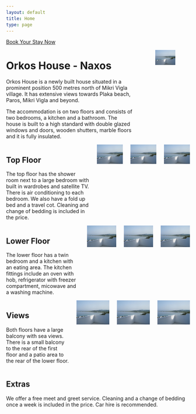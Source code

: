 ```yaml
---
layout: default
title: Home
type: page
---
```


<section class="hero is-fullheight is-primary home-hero">
    <div class="hero-body">
        <div class="container has-text-right">
            <a href="/booking" class="button is-large is-primary brand">
                Book Your Stay Now
            </a>
        </div>
    </div>
</section>

<div class="container">
    <div class="section">
        <div class="columns">
            <div class="column">
                <div class="content">
                    <h1 class="brand has-text-primary">Orkos House - Naxos</h1>
                    <p>Orkos House is a newly built house situated in a prominent position 500 metres north of Mikri Vigla village. It has extensive views towards Plaka beach, Paros, Mikri Vigla and beyond.</p>
                    <p>The accommodation is on two floors and consists of two bedrooms, a kitchen and a bathroom. The house is built to a high standard with double glazed windows and doors, wooden shutters, marble floors and it is fully insulated.</p>
                </div>
            </div>
            <div class="column">
                <figure class="image">
                    <img src="/img/balcony1.jpg" width="100%" alt="Orkos House balcony">
                </figure>
            </div>
        </div>
    </div>
</div>
<section class="hero is-primary" style="background: url('/img/home-hero.jpg') center center / cover no-repeat;">
    <div class="hero-inner">
        <div class="hero-body">
            <div class="container">
                <div class="columns is-multiline">
                    <div class="column is-12">
                        <div class="content">
                            <h2 class="brand">Top Floor</h2>
                            <p>The top floor has the shower room next to a large bedroom with built in wardrobes and satellite TV. There is air conditioning to each bedroom. We also have a fold up bed and a travel cot. Cleaning and change of bedding is included in the price.</p>
                        </div>
                    </div>
                    <div class="column is-4">
                        <img src="/img/balcony1.jpg" alt="">
                    </div>
                    <div class="column is-4">
                        <img src="/img/balcony1.jpg" alt="">
                    </div>
                    <div class="column is-4">
                        <img src="/img/balcony1.jpg" alt="">
                    </div>
                </div>
            </div>
        </div>
    </div>
</section>
<div class="container">
    <section class="section">
        <div class="columns is-multiline">
            <div class="column is-12">
                <div class="content">
                    <h2 class="brand">Lower Floor</h2>
                    <p>The lower floor has a twin bedroom and a kitchen with an eating area. The kitchen fittings include an oven with hob, refrigerator with freezer compartment, micowave and a washing machine.</p>
                </div>
            </div>
            <div class="column is-4">
                <img src="/img/balcony1.jpg" alt="">
            </div>
            <div class="column is-4">
                <img src="/img/balcony1.jpg" alt="">
            </div>
            <div class="column is-4">
                <img src="/img/balcony1.jpg" alt="">
            </div>
        </div>
    </section>
</div>
<section class="hero is-primary" style="background: url('/img/home-hero.jpg') center center / cover no-repeat;">
    <div class="hero-inner">
        <div class="hero-body">
            <div class="container">
                <div class="columns is-multiline">
                    <div class="column is-12">
                        <div class="content">
                            <h2 class="brand">Views</h2>
                            <p>Both floors have a large balcony with sea views. There is a small balcony to the rear of the first floor and a patio area to the rear of the lower floor.</p>
                        </div>
                    </div>
                    <div class="column is-4">
                        <img src="/img/balcony1.jpg" alt="">
                    </div>
                    <div class="column is-4">
                        <img src="/img/balcony1.jpg" alt="">
                    </div>
                    <div class="column is-4">
                        <img src="/img/balcony1.jpg" alt="">
                    </div>
                </div>
            </div>
        </div>
    </div>
</section>
<div class="container">
    <section class="section">
        <div class="columns is-multiline">
            <div class="column is-12">
                <div class="content">
                    <h2 class="brand">Extras</h2>
                    <p>We offer a free meet and greet service. Cleaning and a change of bedding once a week is included in the price. Car hire is recommended.</p>
                </div>
            </div>
        </div>
    </section>
</div>